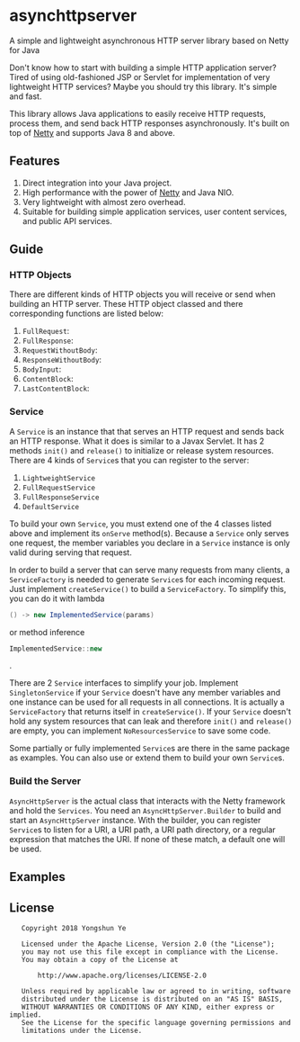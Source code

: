 # asynchttpserver
A simple and lightweight asynchronous HTTP server library based on Netty for Java


Don't know how to start with building a simple HTTP application server? Tired of using old-fashioned JSP or Servlet for implementation of very lightweight HTTP services? Maybe you should try this library. It's simple and fast.

This library allows Java applications to easily receive HTTP requests, process them, and send back HTTP responses asynchronously. It's built on top of [Netty](https://netty.io/) and supports Java 8 and above.
## Features
1. Direct integration into your Java project.
1. High performance with the power of [Netty](https://netty.io/) and Java NIO.
2. Very lightweight with almost zero overhead.
3. Suitable for building simple application services, user content services, and public API services.
## Guide
### HTTP Objects
There are different kinds of HTTP objects you will receive or send when building an HTTP server. These HTTP object classed and there corresponding functions are listed below:
1. `FullRequest`:
2. `FullResponse`: 
3. `RequestWithoutBody`:
4. `ResponseWithoutBody`:
5. `BodyInput`:
6. `ContentBlock`:
7. `LastContentBlock`:
### Service
A `Service` is an instance that that serves an HTTP request and sends back an HTTP response. What it does is similar to a Javax Servlet. It has 2 methods `init()` and `release()` to initialize or release system resources. There are 4 kinds of `Service`s that you can register to the server:
1. `LightweightService`
2. `FullRequestService`
3. `FullResponseService`
4. `DefaultService`

To build your own `Service`, you must extend one of the 4 classes listed above and implement its `onServe` method(s). Because a `Service` only serves one request, the member variables you declare in a `Service` instance is only valid during serving that request.

In order to build a server that can serve many requests from many clients, a `ServiceFactory` is needed to generate `Service`s for each incoming request. Just implement `createService()` to build a `ServiceFactory`. To simplify this, you can do it with lambda
```java
() -> new ImplementedService(params)
```
or method inference
```java
ImplementedService::new
```
.

There are 2 `Service` interfaces to simplify your job. Implement `SingletonService` if your `Service` doesn't have any member variables and one instance can be used for all requests in all connections. It is actually a `ServiceFactory` that returns itself in `createService()`. If your `Service` doesn't hold any system resources that can leak and therefore `init()` and `release()` are empty, you can implement `NoResourcesService` to save some code.

Some partially or fully implemented `Service`s are there in the same package as examples. You can also use or extend them to build your own `Service`s.
### Build the Server
`AsyncHttpServer` is the actual class that interacts with the Netty framework and hold the `Services`. You need an `AsyncHttpServer.Builder` to build and start an `AsyncHttpServer` instance. With the builder, you can register `Service`s to listen for a URI, a URI path, a URI path directory, or a regular expression that matches the URI. If none of these match, a default one will be used.
## Examples

## License
```
   Copyright 2018 Yongshun Ye

   Licensed under the Apache License, Version 2.0 (the "License");
   you may not use this file except in compliance with the License.
   You may obtain a copy of the License at

       http://www.apache.org/licenses/LICENSE-2.0

   Unless required by applicable law or agreed to in writing, software
   distributed under the License is distributed on an "AS IS" BASIS,
   WITHOUT WARRANTIES OR CONDITIONS OF ANY KIND, either express or implied.
   See the License for the specific language governing permissions and
   limitations under the License.
   ```

